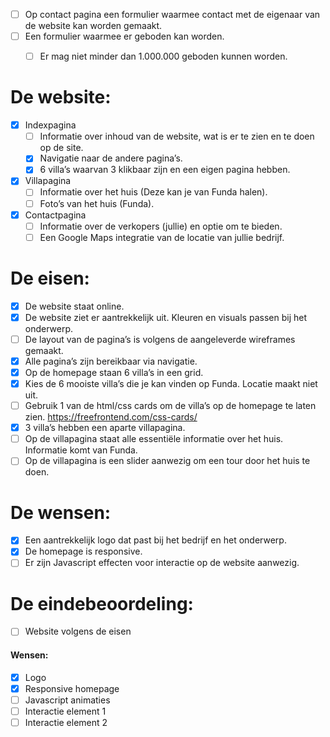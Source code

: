 - [ ] Op contact pagina een formulier waarmee contact met de eigenaar van de website kan worden gemaakt.
- [ ] Een formulier waarmee er geboden kan worden.
    - [ ] Er mag niet minder dan 1.000.000 geboden kunnen worden.


# De website:
- [X] Indexpagina
    - [ ] Informatie over inhoud van de website, wat is er te zien en te doen op de site.
    - [X] Navigatie naar de andere pagina’s.
    - [X] 6 villa’s waarvan 3 klikbaar zijn en een eigen pagina hebben.
- [X] Villapagina
    - [ ] Informatie over het huis (Deze kan je van Funda halen).
    - [ ] Foto’s van het huis (Funda).
- [X] Contactpagina
    - [ ] Informatie over de verkopers (jullie) en optie om te bieden.
    - [ ] Een Google Maps integratie van de locatie van jullie bedrijf.

# De eisen:
- [X] De website staat online.
- [X] De website ziet er aantrekkelijk uit. Kleuren en visuals passen bij het onderwerp.
- [ ] De layout van de pagina’s is volgens de aangeleverde wireframes gemaakt.
- [X] Alle pagina’s zijn bereikbaar via navigatie.
- [X] Op de homepage staan 6 villa’s in een grid.
- [X] Kies de 6 mooiste villa’s die je kan vinden op Funda. Locatie maakt niet uit.
- [ ] Gebruik 1 van de html/css cards om de villa’s op de homepage te laten zien. https://freefrontend.com/css-cards/
- [X] 3 villa’s hebben een aparte villapagina.
- [ ] Op de villapagina staat alle essentiële informatie over het huis. Informatie komt van Funda.
- [ ] Op de villapagina is een slider aanwezig om een tour door het huis te doen.

# De wensen:
- [X] Een aantrekkelijk logo dat past bij het bedrijf en het onderwerp.
- [X] De homepage is responsive.
- [ ] Er zijn Javascript effecten voor interactie op de website aanwezig.

# De eindebeoordeling:
- [ ] Website volgens de eisen
#### Wensen:
- [X] Logo
- [X] Responsive homepage
- [ ] Javascript animaties
- [ ] Interactie element 1
- [ ] Interactie element 2 